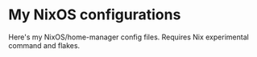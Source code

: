 # My NixOS configurations

Here's my NixOS/home-manager config files. Requires Nix experimental command and flakes.
